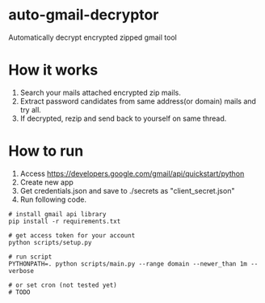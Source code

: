 # auto-gmail-decryptor
Automatically decrypt encrypted zipped gmail tool

# How it works
1. Search your mails attached encrypted zip mails.
2. Extract password candidates from same address(or domain) mails and try all.
3. If decrypted, rezip and send back to yourself on same thread.

# How to run
1. Access https://developers.google.com/gmail/api/quickstart/python
2. Create new app
3. Get credentials.json and save to ./secrets as "client_secret.json"
4. Run following code.

```
# install gmail api library
pip install -r requirements.txt

# get access token for your account
python scripts/setup.py

# run script
PYTHONPATH=. python scripts/main.py --range domain --newer_than 1m --verbose

# or set cron (not tested yet)
# TODO

```



